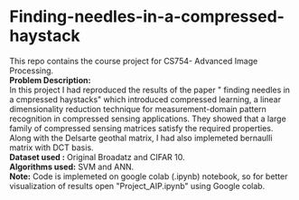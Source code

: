 # Finding-needles-in-a-compressed-haystack
This repo contains the course project for CS754- Advanced Image Processing.\
**Problem Description:**
\
In this project I had reproduced the results of the paper " finding needles in a cmpressed haystacks" which introduced compressed learning, a
linear dimensionality reduction technique for measurement-domain pattern recognition in compressed sensing applications. They showed that a large family
of compressed sensing matrices satisfy the required properties. Along with the Delsarte geothal matrix, I had also implemeted bernaulli matrix with DCT basis.
\
**Dataset used :** Original Broadatz and CIFAR 10.
\
**Algorithms used:** SVM and ANN.
\
**Note:** Code is implemeted on google colab (.ipynb) notebook, so for better visualization of results open "Project_AIP.ipynb" using Google colab.
